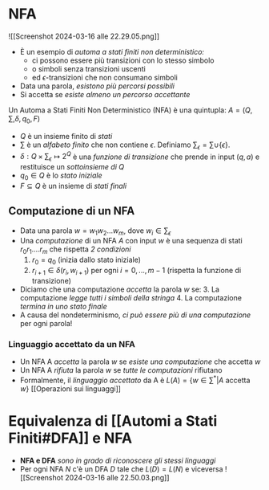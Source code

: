 # NFA
![[Screenshot 2024-03-16 alle 22.29.05.png]]
- È un esempio di *automa a stati finiti non deterministico:*
	- ci possono essere più transizioni con lo stesso simbolo
	- o simboli senza transizioni uscenti
	- ed $\epsilon$-transizioni che non consumano simboli
- Data una parola, *esistono più percorsi possibili*
- Si accetta se *esiste almeno un percorso accettante*

Un Automa a Stati Finiti Non Deterministico (NFA) è una quintupla:
		$A = ( Q, \sum, \delta, q_0, F)$
- $Q$ è un insieme finito di *stati*
- $\sum$ è un *alfabeto finito* che non contiene $\epsilon$. Definiamo $\sum_\epsilon = \sum \cup \{\epsilon\}$.
- $\delta : Q \times \sum_\epsilon \mapsto 2^Q$ è una *funzione di transizione* che prende in input $(q,a)$ e restituisce un *sottoinsieme di $Q$*
- $q_0 \in Q$ è lo *stato iniziale*
- $F \subseteq Q$ è un insieme di *stati finali*
## Computazione di un NFA
- Data una parola $w = w_1w_2...w_m$, dove $w_i \in \sum_\epsilon$ 
- Una *computazione* di un NFA $A$ con input $w$ è una sequenza di stati $r_0r_1....r_m$ che rispetta *2 condizioni*
	1. $r_0 = q_0$ (inizia dallo stato iniziale)
	2. $r_{i+1} \in \delta(r_i, w_{i+1})$ per ogni $i = 0,...,m-1$ (rispetta la funzione di transizione)
- Diciamo che una computazione *accetta* la parola $w$ se:
	3. La computazione *legge tutti i simboli della stringa*
	4. La computazione *termina in uno stato finale*
- A causa del nondeterminismo, *ci può essere più di una computazione* per ogni parola!
### Linguaggio accettato da un NFA
- Un NFA A *accetta* la parola $w$ se *esiste una computazione* che accetta $w$
- Un NFA A *rifiuta* la parola $w$ se *tutte le computazioni* rifiutano
- Formalmente, il *linguaggio accettato* da A è
		$L(A) = \{ w \in \sum^* | A$ accetta $w\}$
[[Operazioni sui linguaggi]]
# Equivalenza di [[Automi a Stati Finiti#DFA]] e NFA
- **NFA e DFA** _sono in grado di riconoscere gli stessi linguaggi_
- Per ogni NFA $N$ c'è un DFA $D$ tale che $L(D) = L(N)$ e viceversa
![[Screenshot 2024-03-16 alle 22.50.03.png]]

